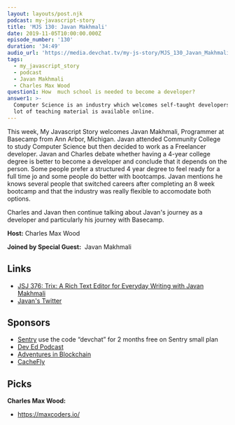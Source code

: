 ```yaml
---
layout: layouts/post.njk
podcast: my-javascript-story
title: 'MJS 130: Javan Makhmali'
date: 2019-11-05T10:00:00.000Z
episode_number: '130'
duration: '34:49'
audio_url: 'https://media.devchat.tv/my-js-story/MJS_130_Javan_Makhmali.mp3'
tags:
  - my_javascript_story
  - podcast
  - Javan Makhmali
  - Charles Max Wood
question1: How  much school is needed to become a developer?
answer1: >-
  Computer Science is an industry which welcomes self-taught developers and a
  lot of teaching material is available online.
---
```

This week, My Javascript Story welcomes Javan Makhmali, Programmer at Basecamp from Ann Arbor, Michigan. Javan attended Community College to study Computer Science but then decided to work as a Freelancer developer. Javan and Charles debate whether having a 4-year college degree is better to become a developer and conclude that it depends on the person. Some people prefer a structured 4 year degree to feel ready for a full time jo and some people do better with bootcamps. Javan mentions he knows several people that switched careers after  completing an 8 week bootcamp and that the industry was really flexible to accomodate both options.  

Charles and Javan then continue talking about Javan's journey as a developer and particularly his journey with Basecamp. 



**Host:** Charles Max Wood

**Joined by Special Guest:**  Javan Makhmali

## Links

* [JSJ 376: Trix: A Rich Text Editor for Everyday Writing with Javan Makhmali](https://devchat.tv/js-jabber/jsj-376-trix-a-rich-text-editor-for-everyday-wrtiting-with-javan-makhmali/#viewport)
* [Javan's Twitter](https://twitter.com/javan)

## Sponsors

* [Sentry](https://sentry.io/) use the code “devchat” for 2 months free on Sentry small plan
* [Dev Ed Podcast](https://devchat.tv/dev-ed/)
* [Adventures in Blockchain](https://devchat.tv/adventures-in-blockchain/)
* [CacheFly](https://www.cachefly.com/)

## Picks

**Charles Max Wood:**

* <https://maxcoders.io/>
